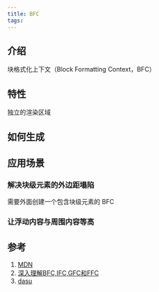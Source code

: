 ```yaml
---
title: BFC
tags:
---
```


## 介绍

块格式化上下文（Block Formatting Context，BFC）

## 特性

独立的渲染区域

## 如何生成

## 应用场景

### 解决块级元素的外边距塌陷

需要外面创建一个包含块级元素的 BFC 

### 让浮动内容与周围内容等高

## 参考

1. [MDN](https://developer.mozilla.org/zh-CN/docs/Web/Guide/CSS/Block_formatting_context)
2. [深入理解BFC,IFC,GFC和FFC](https://zhanghao-web.github.io/2018/07/23/CSS3/%E6%B7%B1%E5%85%A5%E7%90%86%E8%A7%A3BFC-IFC-GFC%E5%92%8CFFC/)
3. [dasu](https://github.com/woshidasusu/Doc/blob/master/%E9%9D%A2%E8%AF%95%E9%A2%98/CSS/%E4%BB%8B%E7%BB%8D%E4%B8%8BBFC%E5%8F%8A%E5%85%B6%E5%BA%94%E7%94%A8.md)